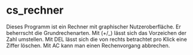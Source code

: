 # cs_rechner

Dieses Programm ist ein Rechner mit graphischer Nutzeroberfläche. Er beherrscht die Grundrechenarten.
Mit (+/_) lässt sich das Vorzeichen der Zahl umstellen.
Mit DEL lässt sich die von rechts betrachtet pro Klick eine Ziffer löschen.
Mit AC kann man einen Rechenvorgang abbrechen.
